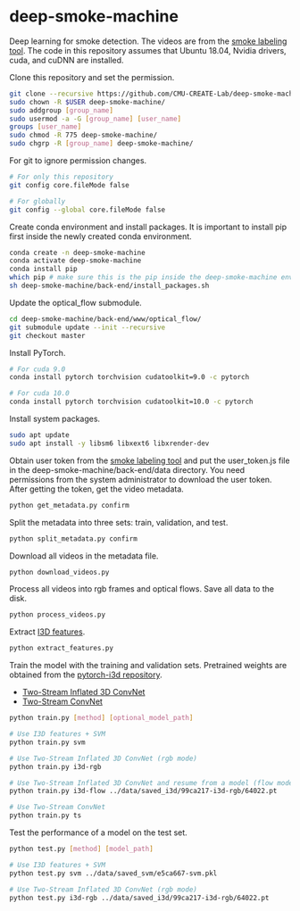 # deep-smoke-machine
Deep learning for smoke detection. The videos are from the [smoke labeling tool](https://github.com/CMU-CREATE-Lab/video-labeling-tool). The code in this repository assumes that Ubuntu 18.04, Nvidia drivers, cuda, and cuDNN are installed.

Clone this repository and set the permission.
```sh
git clone --recursive https://github.com/CMU-CREATE-Lab/deep-smoke-machine.git
sudo chown -R $USER deep-smoke-machine/
sudo addgroup [group_name]
sudo usermod -a -G [group_name] [user_name]
groups [user_name]
sudo chmod -R 775 deep-smoke-machine/
sudo chgrp -R [group_name] deep-smoke-machine/
```
For git to ignore permission changes.
```sh
# For only this repository
git config core.fileMode false

# For globally
git config --global core.fileMode false
```
Create conda environment and install packages. It is important to install pip first inside the newly created conda environment.
```sh
conda create -n deep-smoke-machine
conda activate deep-smoke-machine
conda install pip
which pip # make sure this is the pip inside the deep-smoke-machine environment
sh deep-smoke-machine/back-end/install_packages.sh
```
Update the optical_flow submodule.
```sh
cd deep-smoke-machine/back-end/www/optical_flow/
git submodule update --init --recursive
git checkout master
```
Install PyTorch.
```sh
# For cuda 9.0
conda install pytorch torchvision cudatoolkit=9.0 -c pytorch

# For cuda 10.0
conda install pytorch torchvision cudatoolkit=10.0 -c pytorch
```
Install system packages.
```sh
sudo apt update
sudo apt install -y libsm6 libxext6 libxrender-dev
```
Obtain user token from the [smoke labeling tool](https://smoke.createlab.org/gallery.html) and put the user_token.js file in the deep-smoke-machine/back-end/data directory. You need permissions from the system administrator to download the user token. After getting the token, get the video metadata.
```sh
python get_metadata.py confirm
```
Split the metadata into three sets: train, validation, and test.
```sh
python split_metadata.py confirm
```
Download all videos in the metadata file.
```sh
python download_videos.py
```
Process all videos into rgb frames and optical flows. Save all data to the disk.
```sh
python process_videos.py
```
Extract [I3D features](https://github.com/piergiaj/pytorch-i3d).
```sh
python extract_features.py
```
Train the model with the training and validation sets. Pretrained weights are obtained from the [pytorch-i3d repository](https://github.com/piergiaj/pytorch-i3d).
- [Two-Stream Inflated 3D ConvNet](https://arxiv.org/abs/1705.07750)
- [Two-Stream ConvNet](http://papers.nips.cc/paper/5353-two-stream-convolutional)
```sh
python train.py [method] [optional_model_path]

# Use I3D features + SVM
python train.py svm

# Use Two-Stream Inflated 3D ConvNet (rgb mode)
python train.py i3d-rgb

# Use Two-Stream Inflated 3D ConvNet and resume from a model (flow mode)
python train.py i3d-flow ../data/saved_i3d/99ca217-i3d-rgb/64022.pt

# Use Two-Stream ConvNet
python train.py ts
```
Test the performance of a model on the test set.
```sh
python test.py [method] [model_path]

# Use I3D features + SVM
python test.py svm ../data/saved_svm/e5ca667-svm.pkl

# Use Two-Stream Inflated 3D ConvNet (rgb mode)
python test.py i3d-rgb ../data/saved_i3d/99ca217-i3d-rgb/64022.pt
```
